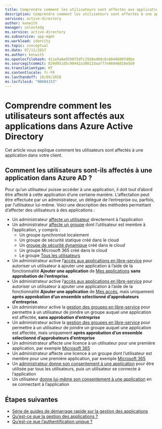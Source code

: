 ```yaml
---
title: Comprendre comment les utilisateurs sont affectés aux applications dans Azure Active Directory
description: Comprendre comment les utilisateurs sont affectés à une application qui utilise Azure Active Directory pour la gestion des identités.
services: active-directory
author: kenwith
manager: celestedg
ms.service: active-directory
ms.subservice: app-mgmt
ms.workload: identity
ms.topic: conceptual
ms.date: 07/11/2017
ms.author: kenwith
ms.openlocfilehash: 411e9a6e059075dfc2928ed09c0c604d600fd9be
ms.sourcegitcommit: 829d951d5c90442a38012daaf77e86046018e5b9
ms.translationtype: HT
ms.contentlocale: fr-FR
ms.lasthandoff: 10/09/2020
ms.locfileid: "90604153"
---
```

# <a name="understand-how-users-are-assigned-to-apps-in-azure-active-directory"></a>Comprendre comment les utilisateurs sont affectés aux applications dans Azure Active Directory
Cet article vous explique comment les utilisateurs sont affectés à une application dans votre client.

## <a name="how-do-users-get-assigned-to-an-application-in-azure-ad"></a>Comment les utilisateurs sont-ils affectés à une application dans Azure AD ?
Pour qu’un utilisateur puisse accéder à une application, il doit tout d’abord être affecté à cette application d’une certaine manière. L’affectation peut être effectuée par un administrateur, un délégué de l’entreprise ou, parfois, par l’utilisateur lui-même. Voici une description des méthodes permettant d’affecter des utilisateurs à des applications :

*  Un administrateur [affecte un utilisateur](https://docs.microsoft.com/azure/active-directory/active-directory-coreapps-assign-user-azure-portal) directement à l’application
*  Un administrateur [affecte un groupe](https://docs.microsoft.com/azure/active-directory/active-directory-coreapps-assign-user-azure-portal) dont l’utilisateur est membre à l’application, y compris :
    * Un groupe synchronisé localement
    * Un groupe de sécurité statique créé dans le cloud
    * Un [groupe de sécurité dynamique](https://docs.microsoft.com/azure/active-directory/active-directory-groups-dynamic-membership-azure-portal) créé dans le cloud
    * Un groupe Microsoft 365 créé dans le cloud
    * Le groupe [Tous les utilisateurs](https://docs.microsoft.com/azure/active-directory/active-directory-accessmanagement-dedicated-groups)
*  Un administrateur active l’[accès aux applications en libre-service](https://docs.microsoft.com/azure/active-directory/active-directory-self-service-application-access) pour autoriser un utilisateur à ajouter une application à l’aide de la fonctionnalité **Ajouter une application** de [Mes applications](https://docs.microsoft.com/azure/active-directory/active-directory-saas-access-panel-introduction) **sans approbation de l’entreprise**.
*  Un administrateur active l’[accès aux applications en libre-service](https://docs.microsoft.com/azure/active-directory/active-directory-self-service-application-access) pour autoriser un utilisateur à ajouter une application à l’aide de la fonctionnalité **Ajouter une application** de [Mes accès](https://docs.microsoft.com/azure/active-directory/active-directory-saas-access-panel-introduction), mais uniquement **après approbation d’un ensemble sélectionné d’approbateurs d’entreprise**.
*  Un administrateur active la [gestion des groupes en libre-service](https://docs.microsoft.com/azure/active-directory/active-directory-accessmanagement-self-service-group-management) pour permettre à un utilisateur de joindre un groupe auquel une application est affectée, **sans approbation d’entreprise**
*  Un administrateur active la [gestion des groupes en libre-service](https://docs.microsoft.com/azure/active-directory/active-directory-accessmanagement-self-service-group-management) pour permettre à un utilisateur de joindre un groupe auquel une application est affectée, mais uniquement **après approbation d’un ensemble sélectionné d’approbateurs d’entreprise**
*  Un administrateur affecte une licence à un utilisateur pour une première application, par exemple [Microsoft 365](https://products.office.com/)
*  Un administrateur affecte une licence à un groupe dont l’utilisateur est membre pour une première application, par exemple [Microsoft 365](https://products.office.com/)
*  Un [administrateur donne son consentement à une application](https://docs.microsoft.com/azure/active-directory/develop/active-directory-devhowto-multi-tenant-overview) pour être utilisée par tous les utilisateurs, puis un utilisateur se connecte à l’application
* Un utilisateur [donne lui-même son consentement à une application](https://docs.microsoft.com/azure/active-directory/develop/active-directory-devhowto-multi-tenant-overview) en se connectant à l’application

## <a name="next-steps"></a>Étapes suivantes
* [Série de guides de démarrage rapide sur la gestion des applications](view-applications-portal.md)
* [Qu’est-ce que la gestion des applications ?](what-is-application-management.md)
* [Qu’est-ce que l’authentification unique ?](what-is-single-sign-on.md)

